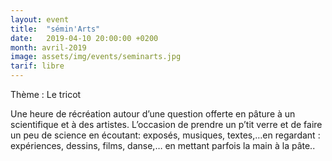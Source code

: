 ```yaml
---
layout: event
title:  "sémin'Arts"
date:   2019-04-10 20:00:00 +0200
month: avril-2019
image: assets/img/events/seminarts.jpg
tarif: libre
---
```


Thème : Le tricot  

Une heure de récréation autour d’une question offerte en pâture à un scientifique et à des artistes. L’occasion de prendre un p’tit verre et de faire un peu de science en écoutant: exposés, musiques, textes,…en regardant : expériences, dessins, films, danse,… en mettant parfois la main à la pâte..
